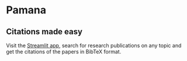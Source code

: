 # Pamana

## Citations made easy

Visit the [Streamlit app](https://pramana.streamlit.app/), search for research publications on any topic and get the citations of the papers in BibTeX format.
